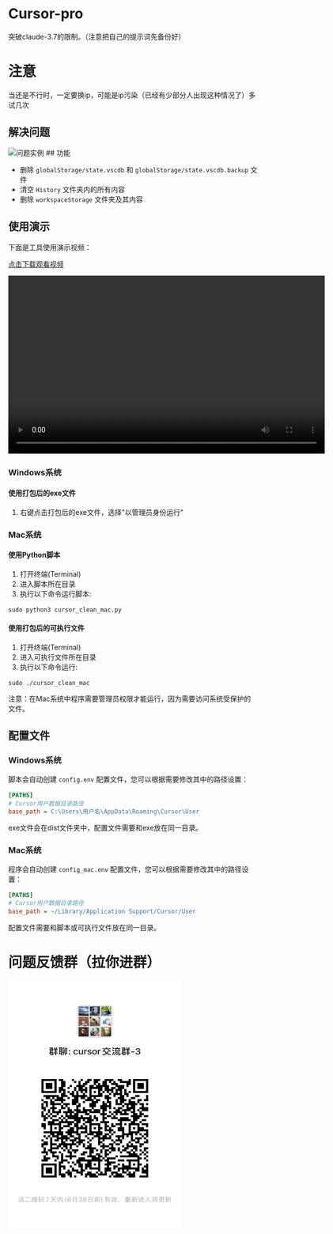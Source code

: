 # Cursor-pro

突破claude-3.7的限制。（注意把自己的提示词先备份好）
# 注意
当还是不行时，一定要换ip，可能是ip污染（已经有少部分人出现这种情况了）多试几次

## 解决问题
<img src="ee959738cc1fe045a8e741b906a100fb.png" alt="问题实例" width="400"/>
## 功能

* 删除 `globalStorage/state.vscdb` 和 `globalStorage/state.vscdb.backup` 文件
* 清空 `History` 文件夹内的所有内容
* 删除 `workspaceStorage` 文件夹及其内容

## 使用演示

下面是工具使用演示视频：

[点击下载观看视频](20250530_005756.mp4)

<video width="640" height="360" controls>
  <source src="20250530_005756.mp4" type="video/mp4">
  您的浏览器不支持视频标签
</video>


### Windows系统

#### 使用打包后的exe文件

1. 右键点击打包后的exe文件，选择"以管理员身份运行"

### Mac系统

#### 使用Python脚本

1. 打开终端(Terminal)
2. 进入脚本所在目录
3. 执行以下命令运行脚本:
```
sudo python3 cursor_clean_mac.py
```

#### 使用打包后的可执行文件

1. 打开终端(Terminal)
2. 进入可执行文件所在目录
3. 执行以下命令运行:
```
sudo ./cursor_clean_mac
```

注意：在Mac系统中程序需要管理员权限才能运行，因为需要访问系统受保护的文件。

## 配置文件

### Windows系统

脚本会自动创建 `config.env` 配置文件，您可以根据需要修改其中的路径设置：

```ini
[PATHS]
# Cursor用户数据目录路径
base_path = C:\Users\用户名\AppData\Roaming\Cursor\User
```
exe文件会在dist文件夹中，配置文件需要和exe放在同一目录。

### Mac系统

程序会自动创建 `config_mac.env` 配置文件，您可以根据需要修改其中的路径设置：

```ini
[PATHS]
# Cursor用户数据目录路径
base_path = ~/Library/Application Support/Cursor/User
```

配置文件需要和脚本或可执行文件放在同一目录。

# 问题反馈群（拉你进群）

<img src="8f6b0a625662e5272e9291a31e108cf6.jpg" alt="Cursor交流群" width="350" height="500" />